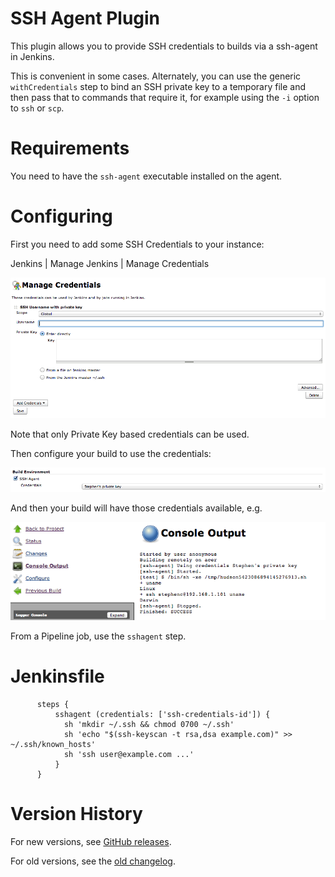 # SSH Agent Plugin

This plugin allows you to provide SSH credentials to builds via a
ssh-agent in Jenkins.

This is convenient in some cases.
Alternately, you can use the generic `withCredentials` step to bind an SSH private key to a temporary file
and then pass that to commands that require it,
for example using the `-i` option to `ssh` or `scp`.

# Requirements

You need to have the `ssh-agent` executable installed on the agent.

# Configuring

First you need to add some SSH Credentials to your instance:

Jenkins \| Manage Jenkins \| Manage Credentials

![](docs/images/Screen_Shot_2012-10-26_at_12.25.04.png)

Note that only Private Key based credentials can be used.

Then configure your build to use the credentials:

![](docs/images/Screen_Shot_2012-10-26_at_12.26.13.png)

And then your build will have those credentials available, e.g.

![](docs/images/Screen_Shot_2012-10-26_at_11.54.21.png)

From a Pipeline job, use the `sshagent` step.

# Jenkinsfile

```
      steps {
          sshagent (credentials: ['ssh-credentials-id']) {
            sh 'mkdir ~/.ssh && chmod 0700 ~/.ssh'
            sh 'echo "$(ssh-keyscan -t rsa,dsa example.com)" >> ~/.ssh/known_hosts'
            sh 'ssh user@example.com ...'
          }
      }
```

# Version History

For new versions, see [GitHub releases](https://github.com/jenkinsci/ssh-agent-plugin/releases).

For old versions, see the [old changelog](docs/old-changelog.md).
